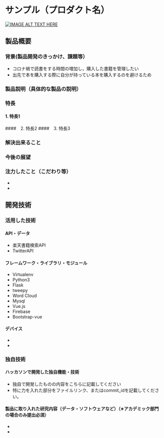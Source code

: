 # サンプル（プロダクト名）

[![IMAGE ALT TEXT HERE](https://jphacks.com/wp-content/uploads/2021/07/JPHACKS2021_ogp.jpg)](https://www.youtube.com/watch?v=LUPQFB4QyVo)

## 製品概要
### 背景(製品開発のきっかけ、課題等）
* コロナ禍で読書をする時間の増加し，購入した書籍を管理したい
* 出先で本を購入する際に自分が持っている本を購入するのを避けるため
### 製品説明（具体的な製品の説明）
### 特長
#### 1. 特長1
####　2. 特長2
####　3. 特長3

### 解決出来ること
### 今後の展望
### 注力したこと（こだわり等）
* 
* 

## 開発技術
### 活用した技術
#### API・データ
* 楽天書籍検索API
* TwitterAPI

#### フレームワーク・ライブラリ・モジュール
* Virtualenv
* Python3
 * Flask
 * tweepy
 * Word Cloud
* Mysql
* Vue.js
 * Firebase
 * Bootstrap-vue

#### デバイス
* 
* 

### 独自技術
#### ハッカソンで開発した独自機能・技術
* 独自で開発したものの内容をこちらに記載してください
* 特に力を入れた部分をファイルリンク、またはcommit_idを記載してください。

#### 製品に取り入れた研究内容（データ・ソフトウェアなど）（※アカデミック部門の場合のみ提出必須）
* 
* 
